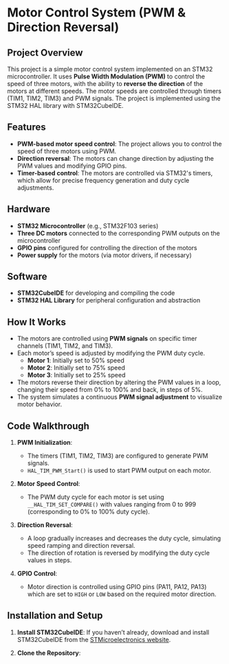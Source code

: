 # Motor Control System (PWM & Direction Reversal)

## Project Overview

This project is a simple motor control system implemented on an STM32 microcontroller. It uses **Pulse Width Modulation (PWM)** to control the speed of three motors, with the ability to **reverse the direction** of the motors at different speeds. The motor speeds are controlled through timers (TIM1, TIM2, TIM3) and PWM signals. The project is implemented using the STM32 HAL library with STM32CubeIDE.

## Features

- **PWM-based motor speed control**: The project allows you to control the speed of three motors using PWM.
- **Direction reversal**: The motors can change direction by adjusting the PWM values and modifying GPIO pins.
- **Timer-based control**: The motors are controlled via STM32's timers, which allow for precise frequency generation and duty cycle adjustments.

## Hardware

- **STM32 Microcontroller** (e.g., STM32F103 series)
- **Three DC motors** connected to the corresponding PWM outputs on the microcontroller
- **GPIO pins** configured for controlling the direction of the motors
- **Power supply** for the motors (via motor drivers, if necessary)

## Software

- **STM32CubeIDE** for developing and compiling the code
- **STM32 HAL Library** for peripheral configuration and abstraction

## How It Works

- The motors are controlled using **PWM signals** on specific timer channels (TIM1, TIM2, and TIM3).
- Each motor’s speed is adjusted by modifying the PWM duty cycle.
  - **Motor 1**: Initially set to 50% speed
  - **Motor 2**: Initially set to 75% speed
  - **Motor 3**: Initially set to 25% speed
- The motors reverse their direction by altering the PWM values in a loop, changing their speed from 0% to 100% and back, in steps of 5%.
- The system simulates a continuous **PWM signal adjustment** to visualize motor behavior.

## Code Walkthrough

1. **PWM Initialization**: 
   - The timers (TIM1, TIM2, TIM3) are configured to generate PWM signals.
   - `HAL_TIM_PWM_Start()` is used to start PWM output on each motor.
   
2. **Motor Speed Control**: 
   - The PWM duty cycle for each motor is set using `__HAL_TIM_SET_COMPARE()` with values ranging from 0 to 999 (corresponding to 0% to 100% duty cycle).
   
3. **Direction Reversal**:
   - A loop gradually increases and decreases the duty cycle, simulating speed ramping and direction reversal.
   - The direction of rotation is reversed by modifying the duty cycle values in steps.

4. **GPIO Control**:
   - Motor direction is controlled using GPIO pins (PA11, PA12, PA13) which are set to `HIGH` or `LOW` based on the required motor direction.

## Installation and Setup

1. **Install STM32CubeIDE**: If you haven’t already, download and install STM32CubeIDE from the [STMicroelectronics website](https://www.st.com/en/development-tools/stm32cubeide.html).
   
2. **Clone the Repository**: 
